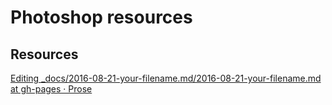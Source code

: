# Photoshop resources

## Resources

[Editing _docs/2016-08-21-your-filename.md/2016-08-21-your-filename.md at gh-pages · Prose](http://prose.io/#oscarb/pad/new/gh-pages/_docs)